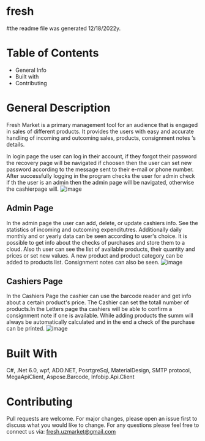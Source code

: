 # fresh
#the readme file was generated 12/18/2022y.
# Table of Contents
* General Info
* Built with
* Contributing
# General Description
Fresh Market is a primary management tool for an audience that is engaged in sales of different  products. It provides the users with easy and accurate handling of incoming and outcoming sales, products, consignment notes ‘s details.

In login page the user can log in their account, if they forgot their password the recovery page will be navigated if choosen then the user can set new password according to the message sent to their e-mail or phone number. After successfully logging in the program checks the user for admin check if th the user is an admin then the admin page will be navigated, otherwise the cashierpage will.
![image](https://user-images.githubusercontent.com/108386704/208296197-1160c371-9849-4f12-a12a-6c1eb6cde77b.png)

## Admin Page
In the admin page the user can add, delete, or update cashiers info. See the statistics of incoming and outcoming expenditutres. Additionally daily monthly and or yearly data can be seen according to user's choice. It is possible to get info about the checks of purchases and store them to a cloud. Also th user can see the list of available products, their quantity and prices or set new values. A new product and product category can be added to products list. Consignment notes can also be seen.
![image](https://user-images.githubusercontent.com/108386704/208296726-ce2e266d-eb44-4e7e-a1cf-6039b510b66f.png)

## Cashiers Page
In the Cashiers Page the cashier can use the barcode reader and get info about a certain product's price. The Cashier can set the totall number of products.In the Letters page tha cashiers will be able to confirm a consignment note if one is available. While adding products the summ will always be automatically calculated and in the end a check of the purchase can be printed. 
![image](https://user-images.githubusercontent.com/108386704/208295758-3d7df1d1-89b3-4049-9caf-3a9dfb9dd2da.png)

# Built With 
C#, .Net 6.0, wpf, ADO.NET, PosrtgreSql, MaterialDesign, SMTP protocol, MegaApiClient, Aspose.Barcode, Infobip.Api.Client

# Contributing
Pull requests are welcome. For major changes, please open an issue first to discuss what you would like to change.
For any questions please feel free to connect us via: fresh.uzmarket@gmail.com
